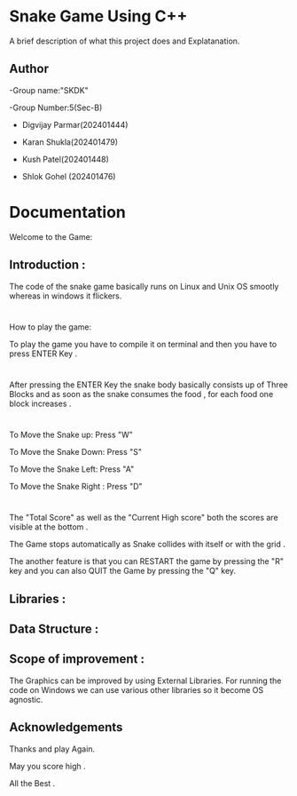 # Snake Game Using C++
A brief description of what this project does and Explatanation.


## Author

-Group name:"SKDK"

-Group Number:5(Sec-B)

- Digvijay Parmar(202401444)

- Karan Shukla(202401479)

- Kush Patel(202401448)

- Shlok Gohel (202401476)





# Documentation
Welcome to the Game:


## Introduction :
 
The code of the snake game basically runs on Linux and Unix OS smootly whereas in windows it flickers.
 

#
How to play the game:

To play the game you have to compile it on terminal and then you have to press ENTER Key . 

#
After pressing the ENTER Key the snake body basically consists up of Three Blocks and as soon as the snake consumes  the food , for each food one block increases .

#
To Move the Snake up: Press "W"

 To Move the Snake Down: Press "S"

 To Move the Snake Left: Press "A"

 To Move the Snake Right  : Press "D"

#
The "Total Score" as well as the "Current  High score" both the scores are visible at the bottom .

The Game stops automatically as Snake collides with itself or with the grid .
  
The another  feature is that you can RESTART the game by pressing the "R" key and you can also QUIT the Game by pressing the "Q" key.


## Libraries   :




## Data Structure  :



## Scope of improvement : 
The Graphics can be improved by using External Libraries. For running the code on Windows we can use various other libraries so it become OS agnostic.






## Acknowledgements

Thanks and play Again.
 
May you score high .

All the Best . 






